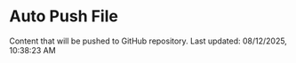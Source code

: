 # Auto Push File

Content that will be pushed to GitHub repository.
Last updated: 08/12/2025, 10:38:23 AM